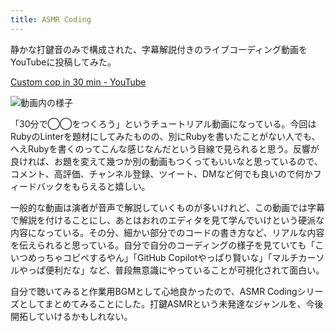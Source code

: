 ```yaml
---
title: ASMR Coding
---
```

静かな打鍵音のみで構成された、字幕解説付きのライブコーディング動画をYouTubeに投稿してみた。

[Custom cop in 30 min - YouTube](https://www.youtube.com/watch?v=HTuNoq9aEWQ)

![](https://lh3.googleusercontent.com/docs/AG8NV2ZzFnFFbxua1_V3S0L2MiW3pWs6_KCJoJqCdJ53QlTzAK86sO2WotwZlwou1UEMzt5dtu2r_F2KyCV-oG7l9TTeVKjdVKFaBB7rKX1DER9EqPvCqWqj2lknPScrNNxDAUfzAlzN7yKTfnMDviQJopqf66syOo0Ab5LOZA3JGQneY0aCkxqbe8rNnpTrH98VXJDmawL6FRzj0ZSwgKD4cPQHuA5zaJaSv9CLBiR_0E-ac0wJOvs4Srp427Ri8NYVGF9DxXjqRTLhIpPWVpPJJ18ACWDBBmEwRMITKYELFZMIaQrDspxL7haRbxNI02lbtcs5uxGMKInYYRTVU6GD39waCPkmVXHxpOUd4udJNn_Dt9eR6qn7M7jpv5bfVmchgYQ0Ra0c-CRyZn7r0Fjm8fLdl1yA0cbk2EaBdLxWjkjtGtAvSe8S4nUUeSBDFH-iyqJM-wack1pBwJxK2MGPwzkNcqK_IPVdRxYen_7nryXL_awJwuuZuny9LGgOOnmRjt-hN6gYJ8r5HQGY9pn6IkGQnxdLWoEQUM2HMqb7thZHmwA1q4xrzURi8aDK6S06lchOExpeipueNyut3gKbPXBcRK6C9S30qP7SqpFWvFrZG3d1j6c2w1h6Tk_tRyyuoRzOI7JXRLniuTr_qUCK0IihLT-R0UiTqAa40Wq_iG8KcguRAlbzakvK-NBF-azJw_A-xlExbIQrEZK5YlpnO0fZvt5VyW46-U4bUPgtMErgnqbjrOzA8AXs9LClCzQ-cE61HjjOFAr1LhrcJvg7ZINWL2IVNk2WFawV_Ec5erj4jmbO1i3kL7jJ-n17XnqwDl855U_k9cCDKke8RgEn28qTZFPDrJz2mUCz_itndKmKj8qVaLSPMF5wNFN6DfbhZwz0ttI0svnq-jekCDWP5VZGJymfz4kVpslXVK5QyUhBrA428VkllNX1_4KabfaHj-gBdS7Cbc6EaBtSa5G3NdEfk9xzq735QPnMqgSgbS_tNFHJ2OEdlt5PW9P-XwROPQE3kBWILp6UgfReq5vcNk4-J-qrVITiGPMND3YJJwaCRAUN6gUSyMpcj7fCHGxtcBQfxlpmD9CD-oDIFg6wgKjpm_RRjHSM4b5rhbegMEfU0010tqFnHP8c_M0lmv8jiYFqZywynJ-X4UAHStwQ5te7tt6SZKkLjd5aCLyzdrtn8aaF1RvO_SG5BcZjNxsyKT3M85QRuWFkBUiVuf0X0AVE05xoKwOFQM4AHgWAzbu2cjikYw "動画内の様子")

「30分で◯◯をつくろう」というチュートリアル動画になっている。今回はRubyのLinterを題材にしてみたものの、別にRubyを書いたことがない人でも、へえRubyを書くのってこんな感じなんだという目線で見られると思う。反響が良ければ、お題を変えて幾つか別の動画もつくってもいいなと思っているので、コメント、高評価、チャンネル登録、ツイート、DMなど何でも良いので何かフィードバックをもらえると嬉しい。

一般的な動画は演者が音声で解説していくものが多いけれど、この動画では字幕で解説を付けることにし、あとはおれのエディタを見て学んでいけという硬派な内容になっている。その分、細かい部分でのコードの書き方など、リアルな内容を伝えられると思っている。自分で自分のコーディングの様子を見ていても「こいつめっちゃコピペするやん」「GitHub Copilotやっぱり賢いな」「マルチカーソルやっぱ便利だな」など、普段無意識にやっていることが可視化されて面白い。

自分で聴いてみると作業用BGMとして心地良かったので、ASMR Codingシリーズとしてまとめてみることにした。打鍵ASMRという未発達なジャンルを、今後開拓していけるかもしれない。
